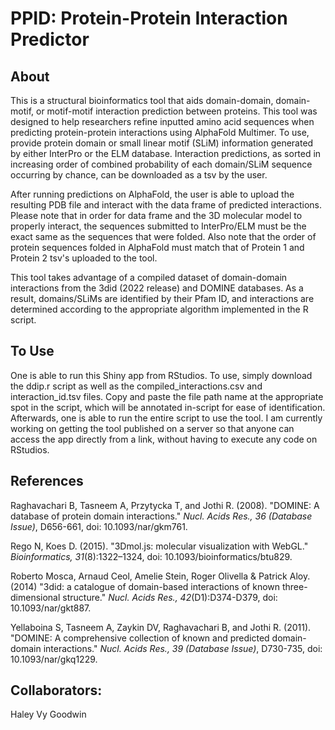 # PPID: Protein-Protein Interaction Predictor
## About
This is a structural bioinformatics tool that aids domain-domain, domain-motif, or motif-motif interaction prediction between proteins. This tool was designed to help researchers refine inputted amino acid sequences when predicting protein-protein interactions using AlphaFold Multimer. To use, provide protein domain or small linear motif (SLiM) information generated by either InterPro or the ELM database. Interaction predictions, as sorted in increasing order of combined probability of each domain/SLiM sequence occurring by chance, can be downloaded as a tsv by the user. 

After running predictions on AlphaFold, the user is able to upload the resulting PDB file and interact with the data frame of predicted interactions. Please note that in order for data frame and the 3D molecular model to properly interact, the sequences submitted to InterPro/ELM must be the exact same as the sequences that were folded. Also note that the order of protein sequences folded in AlphaFold must match that of Protein 1 and Protein 2 tsv's uploaded to the tool. 

This tool takes advantage of a compiled dataset of domain-domain interactions from the 3did (2022 release) and DOMINE databases. As a result, domains/SLiMs are identified by their Pfam ID, and interactions are determined according to the appropriate algorithm implemented in the R script.

## To Use
One is able to run this Shiny app from RStudios. To use, simply download the ddip.r script as well as the compiled_interactions.csv and interaction_id.tsv files. Copy and paste the file path name at the appropriate spot in the script, which will be annotated in-script for ease of identification. Afterwards, one is able to run the entire script to use the tool. I am currently working on getting the tool published on a server so that anyone can access the app directly from a link, without having to execute any code on RStudios.

## References
Raghavachari B, Tasneem A, Przytycka T, and Jothi R. (2008). "DOMINE: A database of protein domain interactions." _Nucl. Acids Res., 36 (Database Issue)_, D656-661, doi: 10.1093/nar/gkm761.

Rego N, Koes D. (2015). "3Dmol.js: molecular visualization with WebGL." _Bioinformatics, 31_(8):1322–1324, doi: 10.1093/bioinformatics/btu829.

Roberto Mosca, Arnaud Ceol, Amelie Stein, Roger Olivella & Patrick Aloy. (2014) "3did: a catalogue of domain-based interactions of known three-dimensional structure." _Nucl. Acids Res., 42_(D1):D374-D379, doi: 10.1093/nar/gkt887.

Yellaboina S, Tasneem A, Zaykin DV, Raghavachari B, and Jothi R. (2011). "DOMINE: A comprehensive collection of known and predicted domain-domain interactions." _Nucl. Acids Res., 39 (Database Issue)_, D730-735, doi: 10.1093/nar/gkq1229.

## Collaborators:
Haley Vy Goodwin
